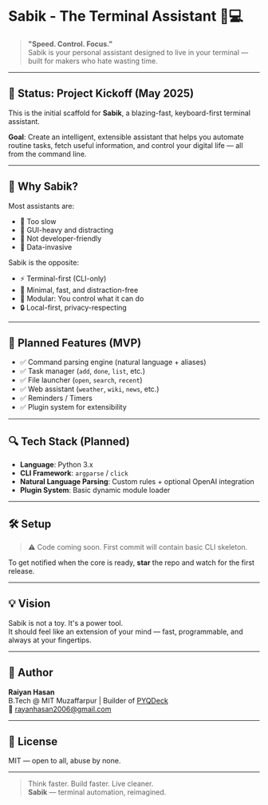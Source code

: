 # Sabik - The Terminal Assistant 🧠💻

> **"Speed. Control. Focus."**  
> Sabik is your personal assistant designed to live in your terminal — built for makers who hate wasting time.

---

## 🚧 Status: Project Kickoff (May 2025)

This is the initial scaffold for **Sabik**, a blazing-fast, keyboard-first terminal assistant.

**Goal**: Create an intelligent, extensible assistant that helps you automate routine tasks, fetch useful information, and control your digital life — all from the command line.

---

## 🧠 Why Sabik?

Most assistants are:
- 🐌 Too slow
- 📱 GUI-heavy and distracting
- 🧩 Not developer-friendly
- 🔐 Data-invasive

Sabik is the opposite:
- ⚡ Terminal-first (CLI-only)
- 🧘 Minimal, fast, and distraction-free
- 🧱 Modular: You control what it can do
- 🔒 Local-first, privacy-respecting

---

## 🎯 Planned Features (MVP)

- ✅ Command parsing engine (natural language + aliases)
- ✅ Task manager (`add`, `done`, `list`, etc.)
- ✅ File launcher (`open`, `search`, `recent`)
- ✅ Web assistant (`weather`, `wiki`, `news`, etc.)
- ✅ Reminders / Timers
- ✅ Plugin system for extensibility

---

## 🔍 Tech Stack (Planned)

- **Language**: Python 3.x
- **CLI Framework**: `argparse` / `click`
- **Natural Language Parsing**: Custom rules + optional OpenAI integration
- **Plugin System**: Basic dynamic module loader

---

## 🛠️ Setup

> ⚠️ Code coming soon. First commit will contain basic CLI skeleton.

To get notified when the core is ready, **star** the repo and watch for the first release.

---

## 💡 Vision

Sabik is not a toy. It's a power tool.  
It should feel like an extension of your mind — fast, programmable, and always at your fingertips.

---

## 👤 Author

**Raiyan Hasan**  
B.Tech @ MIT Muzaffarpur | Builder of [PYQDeck](https://pyqdeck.vercel.app)  
📧 [rayanhasan2006@gmail.com](mailto:rayanhasan2006@gmail.com)

---

## 📜 License

MIT — open to all, abuse by none.

---

> Think faster. Build faster. Live cleaner.  
> **Sabik** — terminal automation, reimagined.
